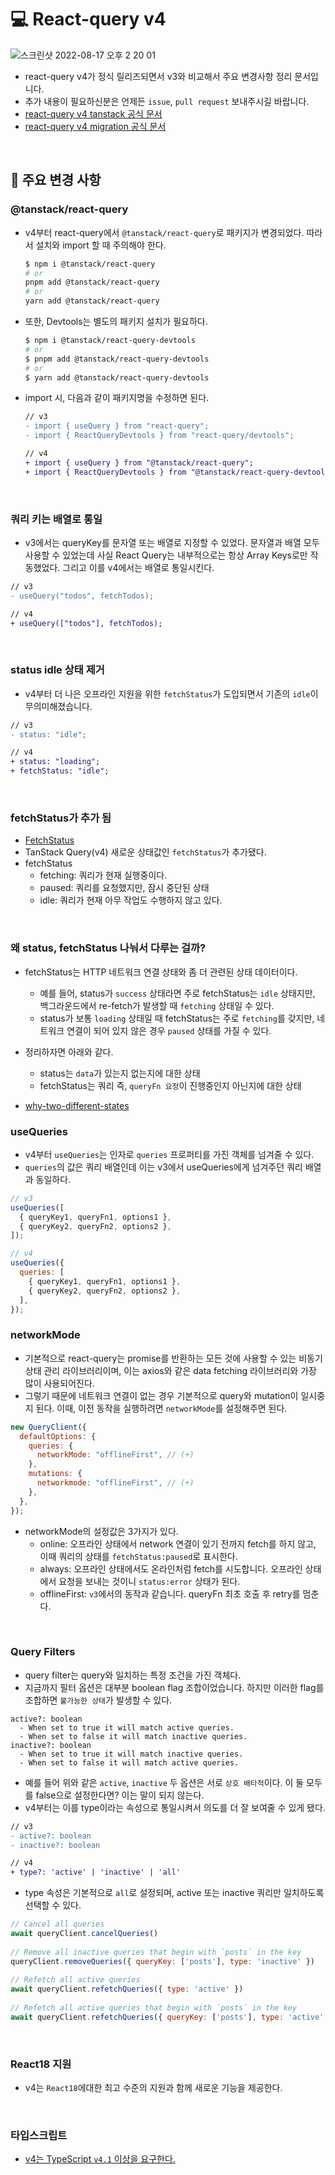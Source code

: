 # 💻 React-query v4

![스크린샷 2022-08-17 오후 2 20 01](https://user-images.githubusercontent.com/64779472/185040681-2352e8c8-b2d7-40f7-893d-3ee2270904c9.png)

- react-query v4가 정식 릴리즈되면서 v3와 비교해서 주요 변경사항 정리 문서입니다.
- 추가 내용이 필요하신분은 언제든 `issue`, `pull request` 보내주시길 바랍니다.
- [react-query v4 tanstack 공식 문서](https://tanstack.com/)
- [react-query v4 migration 공식 문서](https://tanstack.com/query/v4/docs/guides/migrating-to-react-query-4)

<br />

## 📃 주요 변경 사항

### @tanstack/react-query

- v4부터 react-query에서 `@tanstack/react-query`로 패키지가 변경되었다. 따라서 설치와 import 할 때 주의해야 한다.

    ```bash
    $ npm i @tanstack/react-query
    # or
    pnpm add @tanstack/react-query
    # or
    yarn add @tanstack/react-query
    ```
- 또한, Devtools는 별도의 패키지 설치가 필요하다.

    ```bash
    $ npm i @tanstack/react-query-devtools
    # or
    $ pnpm add @tanstack/react-query-devtools
    # or
    $ yarn add @tanstack/react-query-devtools
    ```
- import 시, 다음과 같이 패키지명을 수정하면 된다.

    ```diff
    // v3
    - import { useQuery } from "react-query";
    - import { ReactQueryDevtools } from "react-query/devtools";

    // v4
    + import { useQuery } from "@tanstack/react-query";
    + import { ReactQueryDevtools } from "@tanstack/react-query-devtools";
    ```

<br />

### 쿼리 키는 배열로 통일

- v3에서는 queryKey를 문자열 또는 배열로 지정할 수 있었다. 문자열과 배열 모두 사용할 수 있었는데 사실 React Query는 내부적으로는 항상 Array Keys로만 작동했었다. 그리고 이를 v4에서는 배열로 통일시킨다.

```diff
// v3
- useQuery("todos", fetchTodos);

// v4
+ useQuery(["todos"], fetchTodos);
```

<br />

### status idle 상태 제거

- v4부터 더 나은 오프라인 지원을 위한 `fetchStatus`가 도입되면서 기존의 `idle`이 무의미해졌습니다.

```diff
// v3
- status: "idle";

// v4
+ status: "loading";
+ fetchStatus: "idle";
```

<br />

### fetchStatus가 추가 됨

- [FetchStatus](https://tanstack.com/query/v4/docs/guides/queries#why-two-different-states)
- TanStack Query(v4) 새로운 상태값인 `fetchStatus`가 추가됐다.
- fetchStatus
  - fetching: 쿼리가 현재 실행중이다.
  - paused: 쿼리를 요청했지만, 잠시 중단된 상태
  - idle: 쿼리가 현재 아무 작업도 수행하지 않고 있다.

<br />

### 왜 status, fetchStatus 나눠서 다루는 걸까?

- fetchStatus는 HTTP 네트워크 연결 상태와 좀 더 관련된 상태 데이터이다.
  - 예를 들어, status가 `success` 상태라면 주로 fetchStatus는 `idle` 상태지만, 백그라운드에서 re-fetch가 발생할 때 `fetching` 상태일 수 있다.
  - status가 보통 `loading` 상태일 때 fetchStatus는 주로 `fetching`를 갖지만, 네트워크 연결이 되어 있지 않은 경우 `paused` 상태를 가질 수 있다.
- 정리하자면 아래와 같다.

  - status는 `data`가 있는지 없는지에 대한 상태
  - fetchStatus는 쿼리 즉, `queryFn 요청`이 진행중인지 아닌지에 대한 상태

- [why-two-different-states](https://tanstack.com/query/v4/docs/react/guides/queries#why-two-different-states)

### useQueries

- v4부터 `useQueries`는 인자로 `queries` 프로퍼티를 가진 객체를 넘겨줄 수 있다.
- `queries`의 값은 쿼리 배열인데 이는 v3에서 useQueries에게 넘겨주던 쿼리 배열과 동일하다.

```js
// v3
useQueries([
  { queryKey1, queryFn1, options1 },
  { queryKey2, queryFn2, options2 },
]);

// v4
useQueries({
  queries: [
    { queryKey1, queryFn1, options1 },
    { queryKey2, queryFn2, options2 },
  ],
});
```

### networkMode

- 기본적으로 react-query는 promise를 반환하는 모든 것에 사용할 수 있는 비동기 상태 관리 라이브러리이며, 이는 axios와 같은 data fetching 라이브러리와 가장 많이 사용되어진다.
- 그렇기 때문에 네트워크 연결이 없는 경우 기본적으로 query와 mutation이 일시중지 된다. 이때, 이전 동작을 실행하려면 `networkMode`를 설정해주면 된다.

```js
new QueryClient({
  defaultOptions: {
    queries: {
      networkMode: "offlineFirst", // (+)
    },
    mutations: {
      networkmode: "offlineFirst", // (+)
    },
  },
});
```

- networkMode의 설정값은 3가지가 있다.
  - online: 오프라인 상태에서 network 연결이 있기 전까지 fetch를 하지 않고, 이때 쿼리의 상태를 `fetchStatus:paused`로 표시한다.
  - always: 오프라인 상태에서도 온라인처럼 fetch를 시도합니다. 오프라인 상태에서 요청을 보내는 것이니 `status:error` 상태가 된다.
  - offlineFirst: `v3`에서의 동작과 같습니다. queryFn 최초 호출 후 retry를 멈춘다.

<br />

### Query Filters

- query filter는 query와 일치하는 특정 조건을 가진 객체다.
- 지금까지 필터 옵션은 대부분 boolean flag 조합이었습니다. 하지만 이러한 flag를 조합하면 `불가능한 상태`가 발생할 수 있다.

```
active?: boolean
  - When set to true it will match active queries.
  - When set to false it will match inactive queries.
inactive?: boolean
  - When set to true it will match inactive queries.
  - When set to false it will match active queries.
```

- 예를 들어 위와 같은 `active`, `inactive` 두 옵션은 서로 `상호 배타적`이다. 이 둘 모두를 false으로 설정한다면? 이는 말이 되지 않는다.
- v4부터는 이를 type이라는 속성으로 통일시켜서 의도를 더 잘 보여줄 수 있게 됐다.

```diff
// v3
- active?: boolean
- inactive?: boolean

// v4
+ type?: 'active' | 'inactive' | 'all'
```

- type 속성은 기본적으로 `all`로 설정되며, active 또는 inactive 쿼리만 일치하도록 선택할 수 있다.

```js
// Cancel all queries
await queryClient.cancelQueries()
​
// Remove all inactive queries that begin with `posts` in the key
queryClient.removeQueries({ queryKey: ['posts'], type: 'inactive' })
​
// Refetch all active queries
await queryClient.refetchQueries({ type: 'active' })
​
// Refetch all active queries that begin with `posts` in the key
await queryClient.refetchQueries({ queryKey: ['posts'], type: 'active' })
```

<br />

### React18 지원

- v4는 `React18`에대한 최고 수준의 지원과 함께 새로운 기능을 제공한다.

<br />

### 타입스크립트

- [v4는 TypeScript `v4.1` 이상을 요구한다.](https://tanstack.com/query/v4/docs/react/guides/migrating-to-react-query-4#typescript)

<br />
